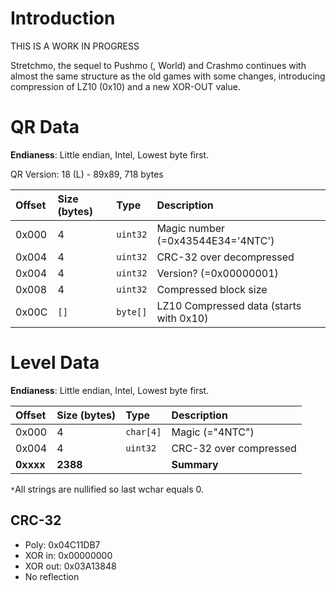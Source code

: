 # Introduction #

THIS IS A WORK IN PROGRESS

Stretchmo, the sequel to Pushmo (, World) and Crashmo continues with almost the same structure as the old games with some changes, introducing compression of LZ10 (0x10) and a new XOR-OUT value.



# QR Data #

**Endianess**: Little endian, Intel, Lowest byte first.

QR Version: 18 (L) - 89x89, 718 bytes

| **Offset** | **Size (bytes)** | **Type** | **Description** |
|:-----------|:-----------------|:---------|:----------------|
| 0x000      | 4                | `uint32` | Magic number (=0x43544E34='4NTC') |
| 0x004      | 4                | `uint32` | CRC-32 over decompressed |
| 0x004      | 4                | `uint32` | Version? (=0x00000001) |
| 0x008      | 4                | `uint32` | Compressed block size |
| 0x00C      | `[]`             | `byte[]` | LZ10 Compressed data (starts with 0x10)|

# Level Data #

**Endianess**: Little endian, Intel, Lowest byte first.

|**Offset**|**Size (bytes)** | **Type** | **Description** |
|:---------|:----------------|:---------|:----------------|
| 0x000    |  4              | `char[4]` | Magic (="4NTC") |
| 0x004    | 4              | `uint32` | CRC-32 over compressed |
|**0xxxx** |**2388**        |          | **Summary**     |

`*`All strings are nullified so last wchar equals 0.

## CRC-32 ##

  * Poly: 0x04C11DB7
  * XOR in: 0x00000000
  * XOR out: 0x03A13848
  * No reflection
